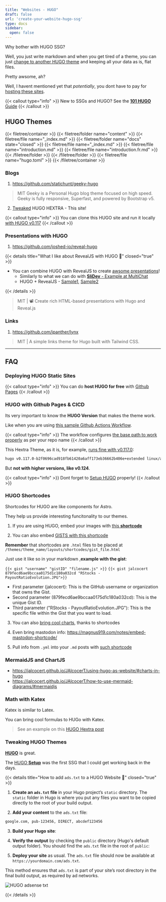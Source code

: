 ```yaml
---
title: "Websites - HUGO"
draft: false
url: 'create-your-website-hugo-ssg'
type: docs
sidebar:
  open: false
---
```


Why bother with HUGO SSG?

Well, you just write markdown and when you get tired of a theme, you can just [change to another HUGO theme](https://fossengineer.com/changing-hugo-theme/) and keeping all your data as is, flat files.

Pretty awsome, ah?

Well, I havent mentioned yet that *potentially*, you dont have to pay for [hosting these sites](https://fossengineer.com/alternatives-for-hosting-static-websites/).

{{< callout type="info" >}}
New to SSGs and HUGO? See the [**101 HUGO** Guide](https://jalcocert.github.io/JAlcocerT/using-hugo-as-website/)
{{< /callout >}}

## HUGO Themes

{{< filetree/container >}}
  {{< filetree/folder name="content" >}}
    {{< filetree/file name="_index.md" >}}
    {{< filetree/folder name="docs" state="closed" >}}
      {{< filetree/file name="_index.md" >}}
      {{< filetree/file name="introduction.md" >}}
      {{< filetree/file name="introduction.fr.md" >}}
    {{< /filetree/folder >}}
  {{< /filetree/folder >}}
  {{< filetree/file name="hugo.toml" >}}
{{< /filetree/container >}}

### Blogs

1. https://github.com/statichunt/geeky-hugo

> MIT Geeky is a Personal Hugo blog theme focused on high speed. Geeky is fully responsive, Superfast, and powered by Bootstrap v5.

2. [Tweaked](https://github.com/JAlcocerT/JAlcocerT/tree/main/themes/hextra/layouts/blog) HUGO HEXTRA - This site!

{{< callout type="info" >}}
You can clone this HUGO site and run it locally [with HUGO v0.117](https://jalcocert.github.io/JAlcocerT/using-hugo-as-website/)
{{< /callout >}}

### Presentations with HUGO

1. https://github.com/joshed-io/reveal-hugo

{{< details title="What I like about RevealJS with HUGO 📌" closed="true" >}}

* You can combine HUGO with RevealJS to create [awsome presentations](https://jalcocert.github.io/JAlcocerT/ai-useful-yet-simple/#slides-creation-agent)!
  * Similarly to what we can do with [**SliDev** - Example at MultiChat](https://jalcocert.github.io/JAlcocerT/create-streamlit-chatgpt/#a-multichat-with-streamlit)
  * HUGO + RevealJS - [Sample1](https://github.com/joshed-io/reveal-hugo), [Sample2](https://github.com/RealOrangeOne/hugo-theme-revealjs)

{{< /details >}}


> MIT | 📽️ Create rich HTML-based presentations with Hugo and Reveal.js

### Links

1. https://github.com/jpanther/lynx

> MIT | A simple links theme for Hugo built with Tailwind CSS.


---

## FAQ


### Deploying HUGO Static Sites

{{< callout type="info" >}}
You can do **host HUGO for free** with [Github Pages](https://jalcocert.github.io/JAlcocerT/how-to-use-github-pages/)
{{< /callout >}}

### HUGO with Github Pages & CICD

Its very important to know the **HUGO Version** that makes the theme work.

Like when you are using [this sample Github Actions Workflow](https://github.com/JAlcocerT/JAlcocerT/blob/main/.github/workflows/pages.yaml).

{{< callout type="info" >}}
The workflow configures [the base path to work properly](https://github.com/JAlcocerT/JAlcocerT/blob/main/.github/workflows/pages.yaml#L57) as per your repo name
{{< /callout >}}

This Hextra Theme, as it is, for example, [runs fine with v0.117.0](https://github.com/gohugoio/hugo/releases/tag/v0.117.0):

```sh
hugo v0.117.0-b2f0696cad918fb61420a6aff173eb36662b406e+extended linux/amd64 BuildDate=2023-08-07T12:49:48Z VendorInfo=gohugoio
```

But **not with higher versions, like v0.124**.

{{< callout type="info" >}}
Dont forget to [Setup HUGO](https://jalcocert.github.io/JAlcocerT/using-hugo-as-website/) properly!
{{< /callout >}}


### HUGO Shortcodes

Shortcodes for HUGO are like components for Astro.

They help us provide interesting funcitonality to our themes.

1. If you are using HUGO, embed your images with [this **shortcode**](https://raw.githubusercontent.com/gohugoio/hugo/master/tpl/tplimpl/embedded/templates/shortcodes/figure.html)

2. You can also embed [GISTS with this shortcode](https://raw.githubusercontent.com/gohugoio/hugo/refs/heads/master/tpl/tplimpl/embedded/templates/shortcodes/gist.html)

**Remember** that shortcodes are `.html` files to be placed at `/themes/theme_name/layouts/shortcodes/gist_file.html`

Just use it like so in your markdown ,**example with the gist**:

` {{< gist "username" "gistID" "filename.js" >}} `
` {{< gist jalcocert 879fecd6ae9bccaa0175d1c180a032cd "RStocks - PayoutRatioEvolution.JPG">}} `

* First parameter (jalcocert): This is the GitHub username or organization that owns the Gist.
* Second parameter (879fecd6ae9bccaa0175d1c180a032cd): This is the unique Gist ID.
* Third parameter ("RStocks - PayoutRatioEvolution.JPG"): This is the specific file within the Gist that you want to load.

3. You can also [bring cool charts](#mermaidjs-and-chartjs), thanks to shortcodes

4. Even bring mastodon info: https://magnus919.com/notes/embed-mastodon-shortcode/

5. Pull info from `.yml` into your `.md` posts with [such shortcode](https://jalcocert.github.io/JAlcocerT/cool-hugo-themes/#shortcode-to-parse-yml)

### MermaidJS and ChartJS

* https://jalcocert.github.io/JAlcocerT/using-hugo-as-website/#charts-in-hugo
* https://jalcocert.github.io/JAlcocerT/how-to-use-mermaid-diagrams/#mermaidjs

### Math with Katex

Katex is similar to Latex.

You can bring cool formulas to HUGo with Katex.

> See an example on this [HUGO Hextra post](https://jalcocert.github.io/JAlcocerT/making-soap-at-home/#the-chemistry-of-lye)

### Tweaking HUGO Themes

[**HUGO**](https://fossengineer.com/web-guide-Hugo/) is great.

The [HUGO **Setup**](https://jalcocert.github.io/JAlcocerT/using-hugo-as-website/) was the first SSG that I could get working back in the days.

{{< details title="How to add `ads.txt` to a HUGO Website 📌" closed="true" >}}

1. **Create an `ads.txt` file** in your Hugo project’s `static` directory. The `static` folder in Hugo is where you put any files you want to be copied directly to the root of your build output.

2. **Add your content** to the `ads.txt` file:

```txt
google.com, pub-123456, DIRECT, abcdef123456
```

3. **Build your Hugo site**:

4. **Verify the output** by checking the `public` directory (Hugo's default output folder). You should find the `ads.txt` file in the root of `public`:

5. **Deploy your site** as usual. The `ads.txt` file should now be available at `https://yourdomain.com/ads.txt`. 

This method ensures that `ads.txt` is part of your site’s root directory in the final build output, as required by ad networks.

![HUGO adsense txt](/blog_img/web/ads-txt-public-hugo.png)

{{< /details >}}